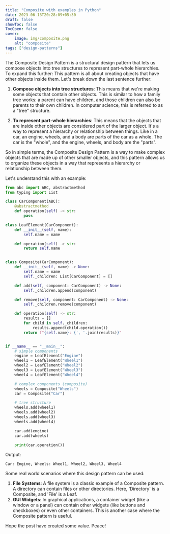 ```yaml
---
title: "Composite with examples in Python"
date: 2023-06-13T20:28:09+05:30
draft: false
showToc: false
TocOpen: false
cover:
    image: img/composite.png
    alt: "composite"
tags: ["design-patterns"]
---
```


The Composite Design Pattern is a structural design pattern that lets us compose objects into tree structures to represent part-whole hierarchies.
To expand this further:
This pattern is all about creating objects that have other objects inside them. Let's break down the last sentence further:

1. **Compose objects into tree structures**: This means that we're making some objects that contain other objects. This is similar to how a family tree works: a parent can have children, and those children can also be parents to their own children. In computer science, this is referred to as a "tree" structure.

2. **To represent part-whole hierarchies**: This means that the objects that are inside other objects are considered part of the larger object. It's a way to represent a hierarchy or relationship between things. Like in a car, an engine, wheels, and a body are parts of the car as a whole. The car is the "whole", and the engine, wheels, and body are the "parts".

So in simple terms, the Composite Design Pattern is a way to make complex objects that are made up of other smaller objects, and this pattern allows us to organize these objects in a way that represents a hierarchy or relationship between them.

Let's understand this with an example:
```python
from abc import ABC, abstractmethod
from typing import List

class CarComponent(ABC):
    @abstractmethod
    def operation(self) -> str:
        pass

class LeafElement(CarComponent):
    def __init__(self, name):
        self.name = name

    def operation(self) -> str:
        return self.name


class Composite(CarComponent):
    def __init__(self, name) -> None:
        self.name = name
        self._children: List[CarComponent] = []

    def add(self, component: CarComponent) -> None:
        self._children.append(component)

    def remove(self, component: CarComponent) -> None:
        self._children.remove(component)

    def operation(self) -> str:
        results = []
        for child in self._children:
            results.append(child.operation())
        return f"{self.name}: {', '.join(results)}"


if __name__ == "__main__":
    # simple components
    engine = LeafElement("Engine")
    wheel1 = LeafElement("Wheel1")
    wheel2 = LeafElement("Wheel2")
    wheel3 = LeafElement("Wheel3")
    wheel4 = LeafElement("Wheel4")

    # complex components (composite)
    wheels = Composite("Wheels")
    car = Composite("Car")

    # tree structure
    wheels.add(wheel1)
    wheels.add(wheel2)
    wheels.add(wheel3)
    wheels.add(wheel4)

    car.add(engine)
    car.add(wheels)

    print(car.operation())
```

Output:
```text
Car: Engine, Wheels: Wheel1, Wheel2, Wheel3, Wheel4
```

Some real world scenarios where this design pattern can be used:
1. **File Systems**: A file system is a classic example of a Composite pattern. A directory can contain files or other directories. Here, 'Directory' is a Composite, and 'File' is a Leaf.
2. **GUI Widgets**: In graphical applications, a container widget (like a window or a panel) can contain other widgets (like buttons and checkboxes) or even other containers. This is another case where the Composite pattern is useful.

Hope the post have created some value. Peace!